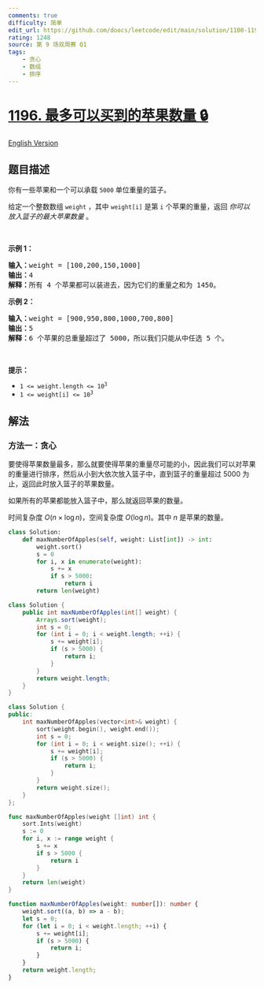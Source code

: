 ```yaml
---
comments: true
difficulty: 简单
edit_url: https://github.com/doocs/leetcode/edit/main/solution/1100-1199/1196.How%20Many%20Apples%20Can%20You%20Put%20into%20the%20Basket/README.md
rating: 1248
source: 第 9 场双周赛 Q1
tags:
    - 贪心
    - 数组
    - 排序
---
```


# [1196. 最多可以买到的苹果数量 🔒](https://leetcode.cn/problems/how-many-apples-can-you-put-into-the-basket)

[English Version](/solution/1100-1199/1196.How%20Many%20Apples%20Can%20You%20Put%20into%20the%20Basket/README_EN.md)

## 题目描述

<!-- 这里写题目描述 -->

<p>你有一些苹果和一个可以承载 <code>5000</code> 单位重量的篮子。</p>

<p>给定一个整数数组 <code>weight</code> ，其中 <code>weight[i]</code> 是第 <code>i</code> 个苹果的重量，返回 <em>你可以放入篮子的最大苹果数量</em> 。</p>

<p>&nbsp;</p>

<p><strong>示例 1：</strong></p>

<pre>
<strong>输入：</strong>weight = [100,200,150,1000]
<strong>输出：</strong>4
<strong>解释：</strong>所有 4 个苹果都可以装进去，因为它们的重量之和为 1450。
</pre>

<p><strong>示例 2：</strong></p>

<pre>
<strong>输入：</strong>weight = [900,950,800,1000,700,800]
<strong>输出：</strong>5
<strong>解释：</strong>6 个苹果的总重量超过了 5000，所以我们只能从中任选 5 个。
</pre>

<p>&nbsp;</p>

<p><strong>提示：</strong></p>

<ul>
	<li><code>1 &lt;= weight.length &lt;= 10<sup>3</sup></code></li>
	<li><code>1 &lt;= weight[i] &lt;= 10<sup>3</sup></code></li>
</ul>

## 解法

### 方法一：贪心

要使得苹果数量最多，那么就要使得苹果的重量尽可能的小，因此我们可以对苹果的重量进行排序，然后从小到大依次放入篮子中，直到篮子的重量超过 $5000$ 为止，返回此时放入篮子的苹果数量。

如果所有的苹果都能放入篮子中，那么就返回苹果的数量。

时间复杂度 $O(n \times \log n)$，空间复杂度 $O(\log n)$。其中 $n$ 是苹果的数量。

<!-- tabs:start -->

```python
class Solution:
    def maxNumberOfApples(self, weight: List[int]) -> int:
        weight.sort()
        s = 0
        for i, x in enumerate(weight):
            s += x
            if s > 5000:
                return i
        return len(weight)
```

```java
class Solution {
    public int maxNumberOfApples(int[] weight) {
        Arrays.sort(weight);
        int s = 0;
        for (int i = 0; i < weight.length; ++i) {
            s += weight[i];
            if (s > 5000) {
                return i;
            }
        }
        return weight.length;
    }
}
```

```cpp
class Solution {
public:
    int maxNumberOfApples(vector<int>& weight) {
        sort(weight.begin(), weight.end());
        int s = 0;
        for (int i = 0; i < weight.size(); ++i) {
            s += weight[i];
            if (s > 5000) {
                return i;
            }
        }
        return weight.size();
    }
};
```

```go
func maxNumberOfApples(weight []int) int {
	sort.Ints(weight)
	s := 0
	for i, x := range weight {
		s += x
		if s > 5000 {
			return i
		}
	}
	return len(weight)
}
```

```ts
function maxNumberOfApples(weight: number[]): number {
    weight.sort((a, b) => a - b);
    let s = 0;
    for (let i = 0; i < weight.length; ++i) {
        s += weight[i];
        if (s > 5000) {
            return i;
        }
    }
    return weight.length;
}
```

<!-- tabs:end -->

<!-- end -->
